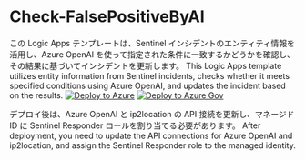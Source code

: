 # Check-FalsePositiveByAI
この Logic Apps テンプレートは、Sentinel インシデントのエンティティ情報を活用し、Azure OpenAI を使って指定された条件に一致するかどうかを確認し、その結果に基づいてインシデントを更新します。
This Logic Apps template utilizes entity information from Sentinel incidents, checks whether it meets specified conditions using Azure OpenAI, and updates the incident based on the results.
[![Deploy to Azure](https://aka.ms/deploytoazurebutton)](https://portal.azure.com/#create/Microsoft.Template/uri/https%3A%2F%2Fraw.githubusercontent.com%2Fkatsato-ms%2FMicrosoft%2Fmain%2FLogic%2520Apps%2FCheck-FalsePositiveByAI%2Fazuredeploy.json)
[![Deploy to Azure Gov](https://aka.ms/deploytoazuregovbutton)](https://portal.azure.us/#create/Microsoft.Template/uri/https%3A%2F%2Fraw.githubusercontent.com%2Fkatsato-ms%2FMicrosoft%2Fmain%2FLogic%2520Apps%2FCheck-FalsePositiveByAI%2Fazuredeploy.json)

デプロイ後は、Azure OpenAI と ip2location の API 接続を更新し、マネージド ID に Sentinel Responder ロールを割り当てる必要があります。
After deployment, you need to update the API connections for Azure OpenAI and ip2location, and assign the Sentinel Responder role to the managed identity.
